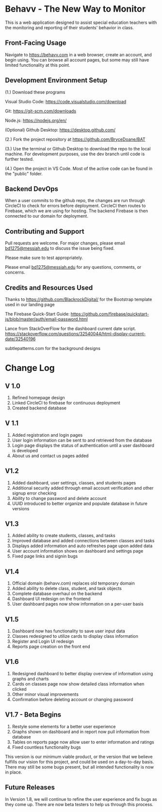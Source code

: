 # Behavv - The New Way to Monitor

 This is a web application designed to assist special education teachers with the monitoring and reporting of their students' behavior in class.

## Front-Facing Usage

Navigate to https://behavv.com in a web browser, create an account, and begin using. You can browse all account pages, but some may still have limited functionality at this point. 

## Development Environment Setup
(1.) Download these programs

Visual Studio Code: https://code.visualstudio.com/download

Git: https://git-scm.com/downloads 

Node.js: https://nodejs.org/en/

(Optional) Github Desktop: https://desktop.github.com/

(2.) Fork the project repository at https://github.com/BryceDoane/BAT

(3.) Use the terminal or Github Desktop to download the repo to the local machine. For development purposes, use the dev branch until code is further tested.

(4.) Open the project in VS Code. Most of the active code can be found in the "public" folder.

## Backend DevOps
When a user commits to the github repo, the changes are run through CircleCI to check for errors before deployment. CircleCI then routes to Firebase, which we are using for hosting. The backend Firebase is then connected to our domain for deployment. 

## Contributing and Support
Pull requests are welcome. For major changes, please email bd1275@messiah.edu to discuss the issue being fixed.

Please make sure to test appropriately.

Please email bd1275@messiah.edu for any questions, comments, or concerns.

## Credits and Resources Used

 Thanks to https://github.com/BlackrockDigital/ for the Bootstrap template used in our landing page

 The Firebase Quick-Start Guide: https://github.com/firebase/quickstart-js/blob/master/auth/email-password.html

 Lance from StackOverFlow for the dashboard current date script. https://stackoverflow.com/questions/32540044/html-display-current-date/32540196

 subtlepatterns.com for the background designs



# Change Log
## V 1.0
1. Refined homepage design
2. Linked CircleCI to firebase for continuous deployment
3. Created backend database

## V 1.1
1. Added registration and login pages
2. User login information can be sent to and retrieved from the database
3. Login page displays the status of authentication until a user dashboard is developed
4. About us and contact us pages added

## V1.2
1. Added dashboard, user settings, classes, and students pages
2. Additional security added through email account verification and other signup error checking
3. Ability to change password and delete account
4. UUID introduced to better organize and populate database in future versions

## V1.3
1. Added ability to create students, classes, and tasks
2. Improved database and added connections between classes and tasks
3. Displays added information and auto refreshes page upon added data
4. User account information shows on dashboard and settings page
5. Fixed page links and signin bugs

## V1.4
1. Official domain (behavv.com) replaces old temporary domain
2. Added ability to delete class, student, and task objects
3. Complete database overhaul on the backend
4. Dashboard UI redesign on the frontend
5. User dashboard pages now show information on a per-user basis

## V1.5
1. Dashboard now has functionality to save user input data
2. Classes redesigned to utilize cards to display class information
3. Register and Login UI redesign
4. Reports page creation on the front end

## V1.6
1. Redesigned dashboard to better display overview of information using graphs and charts
2. Cards on classes page now show detailed class information when clicked
3. Other minor visual improvements
4. Confirmation before deleting account or changing password

## V1.7 - Beta Begins
1. Restyle some elements for a better user experience
2. Graphs shown on dashboard and in report now pull information from database
3. Tables on reports page now allow user to enter information and ratings
4. Fixed countless functionality bugs

This version is our minimum viable product, or the version that we believe fulfills our vision for this project, and could be used on a day-to-day basis. There may still be some bugs present, but all intended functionality is now in place.

## Future Releases

In Version 1.8, we will continue to refine the user experience and fix bugs as they come up. There are now beta testers to help us through this process.

